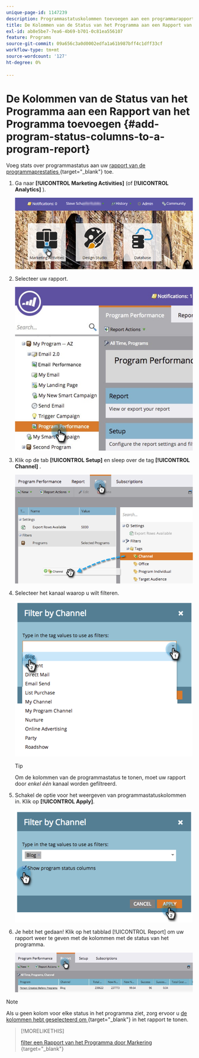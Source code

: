 ```yaml
---
unique-page-id: 1147239
description: Programmastatuskolommen toevoegen aan een programmarapport - Marketo Docs - Productdocumentatie
title: De Kolommen van de Status van het Programma aan een Rapport van het Programma toevoegen
exl-id: ab8e5be7-7ea6-4b69-b701-0c81ea556107
feature: Programs
source-git-commit: 09a656c3a0d0002edfa1a61b987bff4c1dff33cf
workflow-type: tm+mt
source-wordcount: '127'
ht-degree: 0%

---
```


# De Kolommen van de Status van het Programma aan een Rapport van het Programma toevoegen {#add-program-status-columns-to-a-program-report}

Voeg stats over programmastatus aan uw [ rapport van de programmaprestaties ](/help/marketo/product-docs/core-marketo-concepts/programs/program-performance-report/create-a-program-performance-report.md){target="_blank"} toe.

1. Ga naar **[!UICONTROL Marketing Activities]** (of **[!UICONTROL Analytics]** ).

   ![](assets/login-marketing-activities-2.png)

1. Selecteer uw rapport.

   ![](assets/emailperformance.jpg)

1. Klik op de tab **[!UICONTROL Setup]** en sleep over de tag **[!UICONTROL Channel]** .

   ![](assets/image2014-9-23-16-3a26-3a38.png)

1. Selecteer het kanaal waarop u wilt filteren.

   ![](assets/image2014-9-23-16-3a26-3a48.png)

   >[!TIP]
   >
   >Om de kolommen van de programmastatus te tonen, moet uw rapport door _enkel één_ kanaal worden gefiltreerd.

1. Schakel de optie voor het weergeven van programmastatuskolommen in. Klik op **[!UICONTROL Apply]**.

   ![](assets/image2014-9-23-16-3a26-3a53.png)

1. Je hebt het gedaan! Klik op het tabblad [!UICONTROL Report] om uw rapport weer te geven met de kolommen met de status van het programma.

   ![](assets/programreport.jpg)

>[!NOTE]
>
>Als u geen kolom voor elke status in het programma ziet, zorg ervoor u [ de kolommen hebt geselecteerd om ](/help/marketo/product-docs/reporting/basic-reporting/editing-reports/select-report-columns.md){target="_blank"} in het rapport te tonen.

>[!MORELIKETHIS]
>
>[ filter een Rapport van het Programma door Markering ](/help/marketo/product-docs/core-marketo-concepts/programs/program-performance-report/filter-a-program-report-by-tag.md){target="_blank"}
